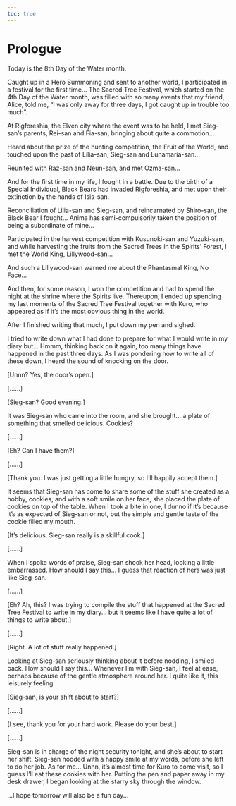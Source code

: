 ```yaml
---
toc: true
---
```


# Prologue

Today is the 8th Day of the Water month.

Caught up in a Hero Summoning and sent to another world, I participated in a
festival for the first time... The Sacred Tree Festival, which started on the
4th Day of the Water month, was filled with so many events that my friend,
Alice, told me, “I was only away for three days, I got caught up in trouble too
much”.

At Rigforeshia, the Elven city where the event was to be held, I met Sieg-san’s
parents, Rei-san and Fia-san, bringing about quite a commotion...

Heard about the prize of the hunting competition, the Fruit of the World, and
touched upon the past of Lilia-san, Sieg-san and Lunamaria-san...

Reunited with Raz-san and Neun-san, and met Ozma-san...

And for the first time in my life, I fought in a battle. Due to the birth of a
Special Individual, Black Bears had invaded Rigforeshia, and met upon their
extinction by the hands of Isis-san.

Reconciliation of Lilia-san and Sieg-san, and reincarnated by Shiro-san, the
Black Bear I fought... Anima has semi-compulsorily taken the position of being a
subordinate of mine...

Participated in the harvest competition with Kusunoki-san and Yuzuki-san, and
while harvesting the fruits from the Sacred Trees in the Spirits’ Forest, I met
the World King, Lillywood-san...

And such a Lillywood-san warned me about the Phantasmal King, No Face...

And then, for some reason, I won the competition and had to spend the night at
the shrine where the Spirits live. Thereupon, I ended up spending my last
moments of the Sacred Tree Festival together with Kuro, who appeared as if it’s
the most obvious thing in the world.

After I finished writing that much, I put down my pen and sighed.

I tried to write down what I had done to prepare for what I would write in my
diary but... Hmmm, thinking back on it again, too many things have happened in
the past three days. As I was pondering how to write all of these down, I heard
the sound of knocking on the door.

[Unnn? Yes, the door’s open.]

[......]

[Sieg-san? Good evening.]

It was Sieg-san who came into the room, and she brought... a plate of something
that smelled delicious. Cookies?

[......]

[Eh? Can I have them?]

[......]

[Thank you. I was just getting a little hungry, so I’ll happily accept them.]

It seems that Sieg-san has come to share some of the stuff she created as a
hobby, cookies, and with a soft smile on her face, she placed the plate of
cookies on top of the table. When I took a bite in one, I dunno if it’s because
it’s as expected of Sieg-san or not, but the simple and gentle taste of the
cookie filled my mouth.

[It’s delicious. Sieg-san really is a skillful cook.]

[......]

When I spoke words of praise, Sieg-san shook her head, looking a little
embarrassed. How should I say this... I guess that reaction of hers was just
like Sieg-san.

[......]

[Eh? Ah, this? I was trying to compile the stuff that happened at the Sacred
Tree Festival to write in my diary... but it seems like I have quite a lot of
things to write about.]

[......]

[Right. A lot of stuff really happened.]

Looking at Sieg-san seriously thinking about it before nodding, I smiled back.
How should I say this... Whenever I’m with Sieg-san, I feel at ease, perhaps
because of the gentle atmosphere around her. I quite like it, this leisurely
feeling.

[Sieg-san, is your shift about to start?]

[......]

[I see, thank you for your hard work. Please do your best.]

[......]

Sieg-san is in charge of the night security tonight, and she’s about to start
her shift. Sieg-san nodded with a happy smile at my words, before she left to do
her job. As for me... Unnn, it’s almost time for Kuro to come visit, so I guess
I’ll eat these cookies with her. Putting the pen and paper away in my desk
drawer, I began looking at the starry sky through the window.

...I hope tomorrow will also be a fun day...
